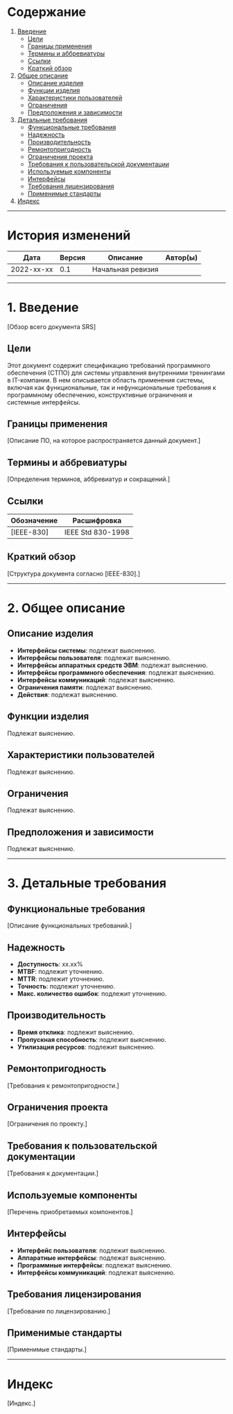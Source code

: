 # Содержание
1. [Введение](#1-введение)
   - [Цели](#цели)
   - [Границы применения](#границы-применения)
   - [Термины и аббревиатуры](#термины-и-аббревиатуры)
   - [Ссылки](#ссылки)
   - [Краткий обзор](#краткий-обзор)
2. [Общее описание](#2-общее-описание)
   - [Описание изделия](#описание-изделия)
   - [Функции изделия](#функции-изделия)
   - [Характеристики пользователей](#характеристики-пользователей)
   - [Ограничения](#ограничения)
   - [Предположения и зависимости](#предположения-и-зависимости)
3. [Детальные требования](#3-детальные-требования)
   - [Функциональные требования](#функциональные-требования)
   - [Надежность](#надежность)
   - [Производительность](#производительность)
   - [Ремонтопригодность](#ремонтопригодность)
   - [Ограничения проекта](#ограничения-проекта)
   - [Требования к пользовательской документации](#требования-к-пользовательской-документации)
   - [Используемые компоненты](#используемые-компоненты)
   - [Интерфейсы](#интерфейсы)
   - [Требования лицензирования](#требования-лицензирования)
   - [Применимые стандарты](#применимые-стандарты)
4. [Индекс](#индекс)

---

# История изменений
| Дата       | Версия | Описание         | Автор(ы)      |
|------------|--------|------------------|---------------|
| 2022-xx-xx | 0.1    | Начальная ревизия |               |

---

# 1. Введение
[Обзор всего документа SRS]

## Цели
Этот документ содержит спецификацию требований программного обеспечения (СТПО) для системы управления внутренними тренингами в IT-компании. В нем описывается область применения системы, включая как функциональные, так и нефункциональные требования к программному обеспечению, конструктивные ограничения и системные интерфейсы.

## Границы применения
[Описание ПО, на которое распространяется данный документ.]

## Термины и аббревиатуры
[Определения терминов, аббревиатур и сокращений.]

## Ссылки
| Обозначение | Расшифровка           |
|-------------|-----------------------|
| [IEEE-830]  | IEEE Std 830-1998      |

## Краткий обзор
[Структура документа согласно [IEEE-830].]

---

# 2. Общее описание

## Описание изделия
- **Интерфейсы системы**: подлежат выяснению.
- **Интерфейсы пользователя**: подлежат выяснению.
- **Интерфейсы аппаратных средств ЭВМ**: подлежат выяснению.
- **Интерфейсы программного обеспечения**: подлежат выяснению.
- **Интерфейсы коммуникаций**: подлежат выяснению.
- **Ограничения памяти**: подлежат выяснению.
- **Действия**: подлежат выяснению.

## Функции изделия
Подлежат выяснению.

## Характеристики пользователей
Подлежат выяснению.

## Ограничения
Подлежат выяснению.

## Предположения и зависимости
Подлежат выяснению.

---

# 3. Детальные требования

## Функциональные требования
[Описание функциональных требований.]

## Надежность
- **Доступность**: xx.xx%
- **MTBF**: подлежит уточнению.
- **MTTR**: подлежит уточнению.
- **Точность**: подлежит уточнению.
- **Макс. количество ошибок**: подлежит уточнению.

## Производительность
- **Время отклика**: подлежит выяснению.
- **Пропускная способность**: подлежит выяснению.
- **Утилизация ресурсов**: подлежит выяснению.

## Ремонтопригодность
[Требования к ремонтопригодности.]

## Ограничения проекта
[Ограничения по проекту.]

## Требования к пользовательской документации
[Требования к документации.]

## Используемые компоненты
[Перечень приобретаемых компонентов.]

## Интерфейсы
- **Интерфейс пользователя**: подлежит выяснению.
- **Аппаратные интерфейсы**: подлежат выяснению.
- **Программные интерфейсы**: подлежат выяснению.
- **Интерфейсы коммуникаций**: подлежат выяснению.

## Требования лицензирования
[Требования по лицензированию.]

## Применимые стандарты
[Применимые стандарты.]

---

# Индекс
[Индекс.]
